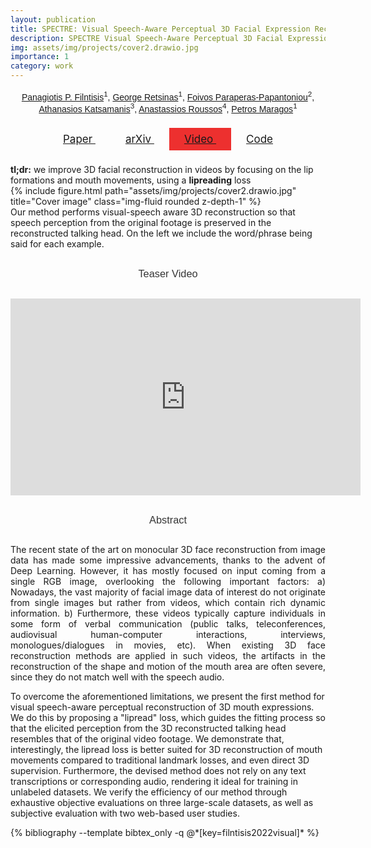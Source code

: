 ```yaml
---
layout: publication
title: SPECTRE: Visual Speech-Aware Perceptual 3D Facial Expression Reconstruction from Videos
description: SPECTRE Visual Speech-Aware Perceptual 3D Facial Expression Reconstruction from Videos
img: assets/img/projects/cover2.drawio.jpg
importance: 1
category: work
---
```

<style type="text/css">
  .post-title {
    text-align: center;
    font-family: "Google Sans", sans-serif;
    color: #363636;
    font-size: 2rem;
    font-weight: 400;
    line-height: 1.125;
  }
  .publication-authors
  {
    margin-top: 15px;
    text-align: center;
    font-family: "Google Sans", sans-serif;
  }
  h3 {
    font-family: "Google Sans", sans-serif;
    color: #363636;
    font-weight: 400;
    line-height: 1.125;
    text-align: center;
    margin-top: 30px;
    margin-bottom: 30px;
  }
  .btn {
    /*color: white;*/
    padding: .5rem 1.5rem;
    text-transform: none;
    font-size: 17px;
  }
  .btn span {
    /*color:white;*/
  }

  .btn:hover {
    text-decoration: underline;
  }

  .btn.btn-youtube {
    /*background: #FF3636 !important;*/
  }

  .publication-icons {
    margin-top: 30px;
    margin-bottom: 30px;
  }

  .abstract {
    text-align: justify;
  }

</style>

<div class="publication-authors">
  <span class="author-block">
    <a href="https://filby89.github.io">Panagiotis P. Filntisis</a><sup>1</sup>,</span>
  <span class="author-block">
    <a href="https://georgeretsi.github.io">George Retsinas</a><sup>1</sup>,</span>
  <span class="author-block">
    <a href="https://scholar.google.com/citations?user=PngS31QAAAAJ">Foivos Paraperas-Papantoniou</a><sup>2</sup>,
  </span>
  <span class="author-block">
    <a href="https://www.ilsp.gr/en/members/katsamanis-athanasios-nassos/">Athanasios Katsamanis</a><sup>3</sup>,
  </span>
  <span class="author-block">
    <a href="https://users.ics.forth.gr/~troussos/">Anastassios Roussos</a><sup>4</sup>,
  </span>
  <span class="author-block">
    <a href="https://robotics.ntua.gr/members/maragos/">Petros Maragos</a><sup>1</sup>
  </span>
</div>

<div class="row publication-icons">
  <div class="col-sm" align=center>
        <!-- PDF Link. -->
        <!-- Video Link. -->
        <a class="btn btn-dark btn-rounded" href="https://arxiv.org/pdf/2207.11094" role="button">
          <i class="fa fa-file-pdf"></i>
          Paper
        </a>
        <a class="btn btn-dark" href="https://arxiv.org/abs/2207.11094" role="button">
          <i class="ai ai-arxiv"></i>
          arXiv
        </a>
        <!-- Video Link. -->
        <a class="btn btn-dark btn-youtube" style="background-color: #ed302f; !important" href="https://youtu.be/P1kqrxWNizI" role="button">
          <i class="fab fa-youtube"></i>
          Video
        </a>
        <!-- Code Link. -->
        <!-- Github -->
        <a class="btn btn-dark" href="https://github.com/filby89/spectre" role="button">
          <i class="fab fa-github"></i>
          Code
        </a>
  </div>
</div>

<div class="alert alert-info">
<b>tl;dr:</b> we improve 3D facial reconstruction in videos by focusing on the lip formations and mouth movements, using a <b>lipreading</b> loss
</div>

<div class="row">
    <div class="col-sm">
        {% include figure.html path="assets/img/projects/cover2.drawio.jpg" title="Cover image" class="img-fluid rounded z-depth-1" %}
    </div>
</div>
<div class="caption">
    Our method performs visual-speech aware 3D reconstruction so that speech perception from the original footage is preserved in the reconstructed talking head. On the left we include the word/phrase being said for each example.
</div>


<div class="row">
  <div class="col-sm">
    <h3>Teaser Video</h3>
  </div>
</div>

<div class="row justify-content-sm-center" align="center">
    <div class="col-sm">
<iframe width="560" height="315" src="https://www.youtube.com/embed/P1kqrxWNizI" title="YouTube video player" frameborder="0" allow="accelerometer; autoplay; clipboard-write; encrypted-media; gyroscope; picture-in-picture" allowfullscreen></iframe>
    </div>
</div>




<div class="row">
  <div class="col-sm">
    <h3>Abstract</h3>
  </div>
</div>

<p class="abstract">
The recent state of the art on monocular 3D face reconstruction from image data has made some impressive advancements, thanks to the advent of Deep Learning. However, it has mostly focused on input coming from a single RGB image, overlooking the following important factors: 
a) Nowadays, the vast majority of facial image data of interest do not originate from single images but rather from videos, which contain rich dynamic information. b) Furthermore, these videos typically capture individuals in some form of verbal communication (public talks, teleconferences, audiovisual human-computer interactions, interviews, monologues/dialogues in movies, etc). 
When existing 3D face reconstruction methods are applied in such videos, the artifacts in the reconstruction of the shape and motion of the mouth area are often severe, since they do not match well with the speech audio. 

To overcome the aforementioned limitations, we present the first method for visual speech-aware perceptual reconstruction of 3D mouth expressions. We do this by proposing a "lipread" loss, which guides the fitting process so that the elicited perception from the 3D reconstructed talking head resembles that of the original video footage. We demonstrate that, interestingly, the lipread loss is better suited for 3D reconstruction of mouth movements compared to traditional landmark losses, and even direct 3D supervision.  Furthermore, the devised method does not rely on any text transcriptions or corresponding audio, rendering it ideal for training in unlabeled datasets. We verify the efficiency of our method through exhaustive objective evaluations on three large-scale datasets, as well as subjective evaluation with two web-based user studies.
</p>


<!-- <h3> Bibtex </h3> -->

<div class="publications">
{% bibliography --template bibtex_only -q @*[key=filntisis2022visual]* %}
</div>